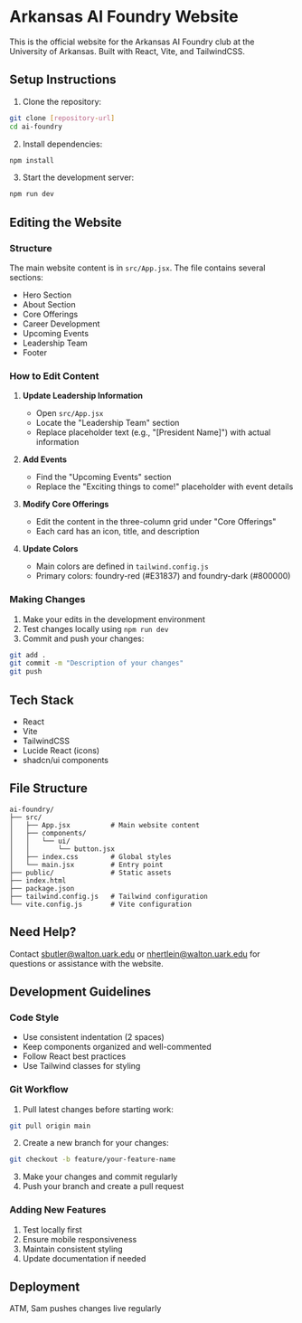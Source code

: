 # Arkansas AI Foundry Website

This is the official website for the Arkansas AI Foundry club at the University of Arkansas. Built with React, Vite, and TailwindCSS.

## Setup Instructions

1. Clone the repository:
```bash
git clone [repository-url]
cd ai-foundry
```

2. Install dependencies:
```bash
npm install
```

3. Start the development server:
```bash
npm run dev
```

## Editing the Website

### Structure
The main website content is in `src/App.jsx`. The file contains several sections:
- Hero Section
- About Section
- Core Offerings
- Career Development
- Upcoming Events
- Leadership Team
- Footer

### How to Edit Content

1. **Update Leadership Information**
   - Open `src/App.jsx`
   - Locate the "Leadership Team" section
   - Replace placeholder text (e.g., "[President Name]") with actual information

2. **Add Events**
   - Find the "Upcoming Events" section
   - Replace the "Exciting things to come!" placeholder with event details

3. **Modify Core Offerings**
   - Edit the content in the three-column grid under "Core Offerings"
   - Each card has an icon, title, and description

4. **Update Colors**
   - Main colors are defined in `tailwind.config.js`
   - Primary colors: foundry-red (#E31837) and foundry-dark (#800000)

### Making Changes

1. Make your edits in the development environment
2. Test changes locally using `npm run dev`
3. Commit and push your changes:
```bash
git add .
git commit -m "Description of your changes"
git push
```

## Tech Stack
- React
- Vite
- TailwindCSS
- Lucide React (icons)
- shadcn/ui components

## File Structure

```
ai-foundry/
├── src/
│   ├── App.jsx          # Main website content
│   ├── components/
│   │   └── ui/
│   │       └── button.jsx
│   ├── index.css        # Global styles
│   └── main.jsx         # Entry point
├── public/              # Static assets
├── index.html
├── package.json
├── tailwind.config.js   # Tailwind configuration
└── vite.config.js       # Vite configuration
```

## Need Help?
Contact sbutler@walton.uark.edu or nhertlein@walton.uark.edu  for questions or assistance with the website.

## Development Guidelines

### Code Style
- Use consistent indentation (2 spaces)
- Keep components organized and well-commented
- Follow React best practices
- Use Tailwind classes for styling

### Git Workflow
1. Pull latest changes before starting work:
```bash
git pull origin main
```
2. Create a new branch for your changes:
```bash
git checkout -b feature/your-feature-name
```
3. Make your changes and commit regularly
4. Push your branch and create a pull request

### Adding New Features
1. Test locally first
2. Ensure mobile responsiveness
3. Maintain consistent styling
4. Update documentation if needed

## Deployment
ATM, Sam pushes changes live regularly

